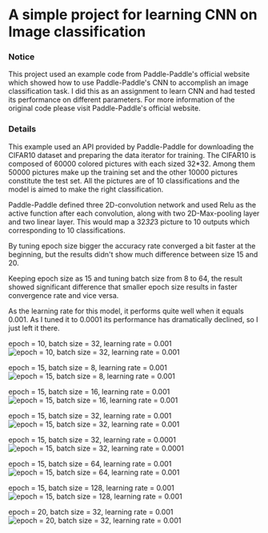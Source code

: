 # A simple project for learning CNN on Image classification

### Notice

This project used an example code from Paddle-Paddle's official website which showed how to use Paddle-Paddle's CNN to accomplish an image classification task. I did this as an assignment to learn CNN and had tested its performance on different parameters. For more information of the original code please visit Paddle-Paddle's official website.

### Details



This example used an API provided by Paddle-Paddle for downloading the CIFAR10 dataset and preparing the data iterator for training. The CIFAR10 is composed of 60000 colored pictures with each sized 32*32. Among them 50000 pictures make up the training set and the other 10000 pictures constitute the test set. All the pictures are of 10 classifications and the model is aimed to make the right classification.

Paddle-Paddle defined three 2D-convolution network and used Relu as the active function after each convolution, along with two 2D-Max-pooling layer and two linear layer. This would map a 32*32*3 picture to 10 outputs which corresponding to 10 classifications.

By tuning epoch size bigger the accuracy rate converged a bit faster at the beginning, but the results didn't show much difference between size 15 and 20.

Keeping epoch size as 15 and tuning batch size from 8 to 64, the result showed significant difference that smaller epoch size results in faster convergence rate and vice versa. 

As the learning rate for this model, it performs quite well when it equals 0.001. As I tuned it to 0.0001 its performance has dramatically declined, so I just left it there.



epoch = 10, batch size = 32, learning rate  = 0.001![epoch = 10, batch size = 32, learning rate  = 0.001](https://github.com/abysee/DNN_learning-example/tree/main/result/ep10ba32lr10-3.png)

epoch = 15, batch size = 8, learning rate  = 0.001![epoch = 15, batch size = 8, learning rate  = 0.001](https://github.com/abysee/DNN_learning-example/tree/main/result/ep15ba8lr10-3.png)

epoch = 15, batch size = 16, learning rate = 0.001![epoch = 15, batch size = 16, learning rate = 0.001](https://github.com/abysee/DNN_learning-example/tree/main/result/ep15ba16lr10-3.png)

epoch = 15, batch size = 32, learning rate = 0.001![epoch = 15, batch size = 32, learning rate = 0.001](https://github.com/abysee/DNN_learning-example/tree/main/result/ep15ba32lr10-3.png)

epoch = 15, batch size = 32, learning rate = 0.0001![epoch = 15, batch size = 32, learning rate = 0.0001](https://github.com/abysee/DNN_learning-example/tree/main/result/ep15ba32lr10-4.png)

epoch = 15, batch size = 64, learning rate = 0.001![epoch = 15, batch size = 64, learning rate = 0.001](https://github.com/abysee/DNN_learning-example/tree/main/result/ep15ba64lr10-3.png)

epoch = 15, batch size = 128, learning rate = 0.001![epoch = 15, batch size = 128, learning rate = 0.001](https://github.com/abysee/DNN_learning-example/tree/main/result/ep15ba128lr10-3.png)

epoch = 20, batch size = 32, learning rate = 0.001![epoch = 20, batch size = 32, learning rate = 0.001](https://github.com/abysee/DNN_learning-example/tree/main/result/ep20ba32lr10-3.png)




